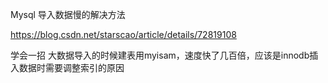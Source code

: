 Mysql 导入数据慢的解决方法

https://blog.csdn.net/starscao/article/details/72819108

学会一招 大数据导入的时候建表用myisam，速度快了几百倍，应该是innodb插入数据时需要调整索引的原因

